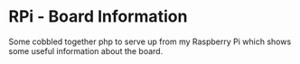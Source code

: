 # RPi - Board Information
Some cobbled together php to serve up from my Raspberry Pi which shows some useful information about the board.
